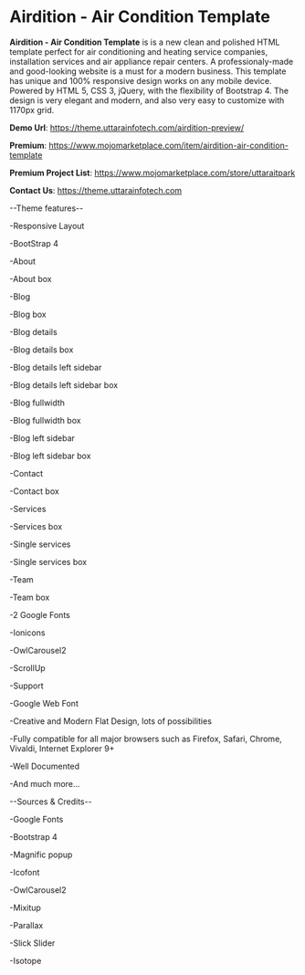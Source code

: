 # Airdition - Air Condition Template

**Airdition - Air Condition Template** is is a new clean and polished HTML template perfect for air conditioning and heating service companies, installation services and air appliance repair centers. A professionaly-made and good-looking website is a must for a modern business. This template has unique and 100% responsive design works on any mobile device. Powered by HTML 5, CSS 3, jQuery, with the flexibility of Bootstrap 4. The design is very elegant and modern, and also very easy to customize with 1170px grid.

**Demo Url**: https://theme.uttarainfotech.com/airdition-preview/

**Premium**: https://www.mojomarketplace.com/item/airdition-air-condition-template

**Premium Project List**: https://www.mojomarketplace.com/store/uttaraitpark

**Contact Us**: https://theme.uttarainfotech.com

--Theme features--

-Responsive Layout

-BootStrap 4

-About

-About box

-Blog

-Blog box

-Blog details

-Blog details box

-Blog details left sidebar

-Blog details left sidebar box

-Blog fullwidth

-Blog fullwidth box

-Blog left sidebar

-Blog left sidebar box

-Contact

-Contact box

-Services

-Services box

-Single services

-Single services box

-Team

-Team box

-2 Google Fonts

-Ionicons

-OwlCarousel2

-ScrollUp

-Support

-Google Web Font

-Creative and Modern Flat Design, lots of possibilities

-Fully compatible for all major browsers such as Firefox, Safari, Chrome, Vivaldi, Internet Explorer 9+

-Well Documented

-And much more…

--Sources & Credits--

-Google Fonts

-Bootstrap 4

-Magnific popup

-Icofont

-OwlCarousel2

-Mixitup

-Parallax

-Slick Slider

-Isotope
